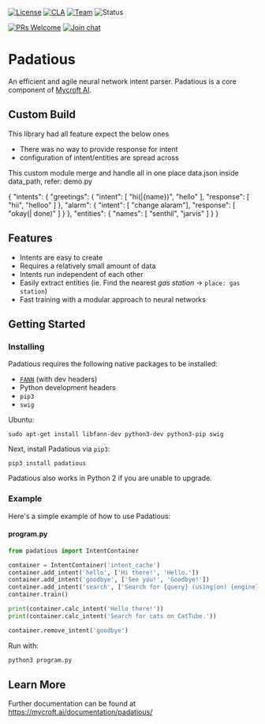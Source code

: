 [![License](https://img.shields.io/badge/License-Apache%202.0-blue.svg)](LICENSE.md) [![CLA](https://img.shields.io/badge/CLA%3F-Required-blue.svg)](https://mycroft.ai/cla) [![Team](https://img.shields.io/badge/Team-Mycroft_Core-violetblue.svg)](https://github.com/MycroftAI/contributors/blob/master/team/Mycroft%20Core.md) ![Status](https://img.shields.io/badge/-Production_ready-green.svg)

[![PRs Welcome](https://img.shields.io/badge/PRs-welcome-brightgreen.svg)](http://makeapullrequest.com)
[![Join chat](https://img.shields.io/badge/Mattermost-join_chat-brightgreen.svg)](https://chat.mycroft.ai/community/channels/machine-learning)

# Padatious

An efficient and agile neural network intent parser. Padatious is a core component of [Mycroft AI](https://mycroft.ai). 


## Custom Build

This library had all feature expect the below ones

 - There was no way to provide response for intent
 - configuration of intent/entities are spread across

This custom module merge and handle all in one place data.json inside data_path, refer: demo.py

 {
    "intents": {
        "greetings": {
            "intent": [ "hi(|{name})", "hello" ],
            "response": [ "hii", "helloo" ]
        },
        "alarm": {
            "intent": [ "change alaram"],
            "response": [ "okay(| done)" ]
        }
    },
    "entities": {
        "names": [ "senthil", "jarvis" ]
    }
}

## Features

 - Intents are easy to create
 - Requires a relatively small amount of data
 - Intents run independent of each other
 - Easily extract entities (ie. Find the nearest *gas station* -> `place: gas station`)
 - Fast training with a modular approach to neural networks

## Getting Started

### Installing

Padatious requires the following native packages to be installed:

 - [`FANN`][fann] (with dev headers)
 - Python development headers
 - `pip3`
 - `swig`

Ubuntu:

```
sudo apt-get install libfann-dev python3-dev python3-pip swig
```

Next, install Padatious via `pip3`:

```
pip3 install padatious
```
Padatious also works in Python 2 if you are unable to upgrade.


[fann]:https://github.com/libfann/fann

### Example

Here's a simple example of how to use Padatious:

#### program.py
```Python
from padatious import IntentContainer

container = IntentContainer('intent_cache')
container.add_intent('hello', ['Hi there!', 'Hello.'])
container.add_intent('goodbye', ['See you!', 'Goodbye!'])
container.add_intent('search', ['Search for {query} (using|on) {engine}.'])
container.train()

print(container.calc_intent('Hello there!'))
print(container.calc_intent('Search for cats on CatTube.'))

container.remove_intent('goodbye')
```

Run with:

```bash
python3 program.py
```

## Learn More

Further documentation can be found at https://mycroft.ai/documentation/padatious/
